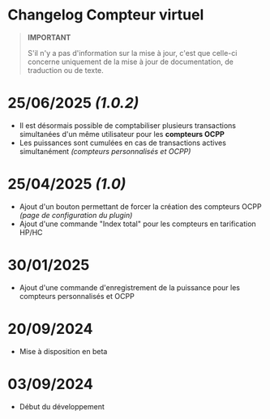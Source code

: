 # Changelog Compteur virtuel

>**IMPORTANT**
>
>S'il n'y a pas d'information sur la mise à jour, c'est que celle-ci concerne uniquement de la mise à jour de documentation, de traduction ou de texte.

# 25/06/2025 ***(1.0.2)***

- Il est désormais possible de comptabiliser plusieurs transactions simultanées d'un même utilisateur pour les **compteurs OCPP**
- Les puissances sont cumulées en cas de transactions actives simultanément *(compteurs personnalisés et OCPP)*

# 25/04/2025 ***(1.0)***

- Ajout d'un bouton permettant de forcer la création des compteurs OCPP *(page de configuration du plugin)*
- Ajout d'une commande "Index total" pour les compteurs en tarification HP/HC

# 30/01/2025

- Ajout d'une commande d'enregistrement de la puissance pour les compteurs personnalisés et OCPP

# 20/09/2024

- Mise à disposition en beta

# 03/09/2024

- Début du développement
